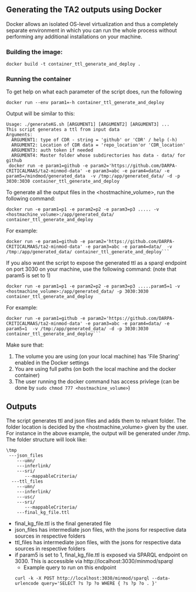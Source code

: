 ## Generating the TA2 outputs using Docker
Docker allows an isolated OS-level virtualization and thus a completely separate environment in which you can run the whole process without performing any additional installations on your machine.

### Building the image:
```
docker build -t container_ttl_generate_and_deploy .
```

### Running the container

To get help on what each parameter of the script does, run the following

```
docker run --env param1=-h container_ttl_generate_and_deploy
```
Output will be similar to this:

```
Usage: ./generateKG.sh [ARGUMENT1] [ARGUMENT2] [ARGUMENT3] ...
This script generates a ttl from input data
Arguments:
  ARGUMENT1: type of CDR - string = 'github' or 'CDR' / help (-h)
  ARGUMENT2: Location of CDR data = 'repo_location'or 'CDR_location'
  ARGUMENT3: auth token if needed
  ARGUMENT4: Master folder whose subdirectories has data - data/ for github
 docker run -e param1=github -e param2='https://github.com/DARPA-CRITICALMAAS/ta2-minmod-data' -e param3=abc -e param4=data/ -e param5=/mindmod/generated_data  -v /tmp:/app/generated_data/ -d -p 3030:3030 container_ttl_generate_and_deploy

```
To generate all the output files in the <hostmachine_volume>, run the following command:
```
docker run -e param1=p1 -e param2=p2 -e param3=p3 ..... -v <hostmachine_volume>:/app/generated_data/ container_ttl_generate_and_deploy
```

For example:
```
docker run -e param1=github -e param2='https://github.com/DARPA-CRITICALMAAS/ta2-minmod-data' -e param3=abc -e param4=data/  -v /tmp:/app/generated_data/ container_ttl_generate_and_deploy```
```

If you also want the script to expose the generated ttl as a sparql endpoint on port 3030 on your machine, use the following command:
(note that param5 is set to 1)
```
docker run -e param1=p1 -e param2=p2 -e param3=p3 .....param5=1 -v <hostmachine_volume>:/app/generated_data/ -p 3030:3030 container_ttl_generate_and_deploy
```

For example:
```
docker run -e param1=github -e param2='https://github.com/DARPA-CRITICALMAAS/ta2-minmod-data' -e param3=abc -e param4=data/ -e param5=1  -v /tmp:/app/generated_data/ -d -p 3030:3030 container_ttl_generate_and_deploy```
```
Make sure that:
1. The volume you are using (on your local machine) has 'File Sharing' enabled in the Docker settings
2. You are using full paths (on both the local machine and the docker container)
3. The user running the docker command has access privlege (can be done by `sudo chmod 777 <hostmachine_volume>`)


## Outputs
The script generates ttl and json files and adds them to relvant folder. The folder location is decided by the <hostmachine_volume> given by the user. For instance in the above example, the output will be generated under /tmp. The folder structure will look like:

```
\tmp
 ---json_files
    ---umn/
    ---inferlink/
    ---sri/
       ---mappableCriteria/
  ---ttl_files
    ---umn/
    ---inferlink/
    ---usc/
    ---sri/
       ---mappableCriteria/
    ---final_kg_file.ttl
```
- final_kg_file.ttl is the final generated file
- json_files has intermediate json files, with the jsons for respective data sources in respective folders
- ttl_files has intermediate json files, with the jsons for respective data sources in respective folders
- if param5 is set to 1, final_kg_file.ttl is exposed via SPARQL endpoint on 3030. This is accessible via http://localhost:3030/minmod/sparql
  - Example query to run on this endpoint 
  ```
  curl -k -X POST http://localhost:3030/minmod/sparql --data-urlencode query='SELECT ?s ?p ?o WHERE { ?s ?p ?o . }'
  ```